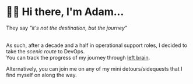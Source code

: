 # 👋🏾 Hi there, I'm Adam... 

They say _"it's not the destination, but the journey"_ <br><br>

As such, after a decade and a half in operational support roles, I decided to take the _scenic route_ to DevOps.<br>
You can track the progress of my journey through [left brain](google.com).

Alternatively, you can join me on any of my mini detours/sidequests that I find myself on along the way.


<!--
**adxvz/adxvz** is a ✨ _special_ ✨ repository because its `README.md` (this file) appears on your GitHub profile.

Here are some ideas to get you started:

- 🔭 I’m currently working on ...
- 🌱 I’m currently learning ...
- 👯 I’m looking to collaborate on ...
- 🤔 I’m looking for help with ...
- 💬 Ask me about ...
- 📫 How to reach me: ...
- 😄 Pronouns: ...
- ⚡ Fun fact: ...
-->
